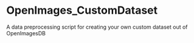 # OpenImages_CustomDataset
A data preprocessing script for creating your own custom dataset out of OpenImagesDB
